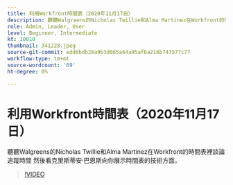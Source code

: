 ```yaml
---
title: 利用Workfront時間表（2020年11月17日）
description: 聽聽Walgreens的Nicholas Twillie和Alma Martinez在Workfront的時間表裡談論追蹤時間 然後觀看克里斯蒂安·巴恩斯向你展示……（說明應介於60到160個字元之間）
role: Admin, Leader, User
level: Beginner, Intermediate
kt: 10010
thumbnail: 341228.jpeg
source-git-commit: edd0bdb28a9b3d065a64a95af6a216b747577c77
workflow-type: tm+mt
source-wordcount: '69'
ht-degree: 0%

---
```


# 利用Workfront時間表（2020年11月17日）

聽聽Walgreens的Nicholas Twillie和Alma Martinez在Workfront的時間表裡談論追蹤時間 然後看克里斯蒂安·巴恩斯向你展示時間表的技術方面。

>[!VIDEO](https://video.tv.adobe.com/v/341228/?quality=12&learn=on)
